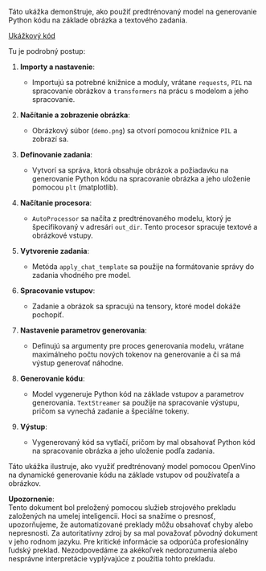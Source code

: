 Táto ukážka demonštruje, ako použiť predtrénovaný model na generovanie Python kódu na základe obrázka a textového zadania.

[Ukážkový kód](../../../../../../code/06.E2E/E2E_OpenVino_Phi3-vision.ipynb)

Tu je podrobný postup:

1. **Importy a nastavenie**:
   - Importujú sa potrebné knižnice a moduly, vrátane `requests`, `PIL` na spracovanie obrázkov a `transformers` na prácu s modelom a jeho spracovanie.

2. **Načítanie a zobrazenie obrázka**:
   - Obrázkový súbor (`demo.png`) sa otvorí pomocou knižnice `PIL` a zobrazí sa.

3. **Definovanie zadania**:
   - Vytvorí sa správa, ktorá obsahuje obrázok a požiadavku na generovanie Python kódu na spracovanie obrázka a jeho uloženie pomocou `plt` (matplotlib).

4. **Načítanie procesora**:
   - `AutoProcessor` sa načíta z predtrénovaného modelu, ktorý je špecifikovaný v adresári `out_dir`. Tento procesor spracuje textové a obrázkové vstupy.

5. **Vytvorenie zadania**:
   - Metóda `apply_chat_template` sa použije na formátovanie správy do zadania vhodného pre model.

6. **Spracovanie vstupov**:
   - Zadanie a obrázok sa spracujú na tensory, ktoré model dokáže pochopiť.

7. **Nastavenie parametrov generovania**:
   - Definujú sa argumenty pre proces generovania modelu, vrátane maximálneho počtu nových tokenov na generovanie a či sa má výstup generovať náhodne.

8. **Generovanie kódu**:
   - Model vygeneruje Python kód na základe vstupov a parametrov generovania. `TextStreamer` sa použije na spracovanie výstupu, pričom sa vynechá zadanie a špeciálne tokeny.

9. **Výstup**:
   - Vygenerovaný kód sa vytlačí, pričom by mal obsahovať Python kód na spracovanie obrázka a jeho uloženie podľa zadania.

Táto ukážka ilustruje, ako využiť predtrénovaný model pomocou OpenVino na dynamické generovanie kódu na základe vstupov od používateľa a obrázkov.

**Upozornenie**:  
Tento dokument bol preložený pomocou služieb strojového prekladu založených na umelej inteligencii. Hoci sa snažíme o presnosť, upozorňujeme, že automatizované preklady môžu obsahovať chyby alebo nepresnosti. Za autoritatívny zdroj by sa mal považovať pôvodný dokument v jeho rodnom jazyku. Pre kritické informácie sa odporúča profesionálny ľudský preklad. Nezodpovedáme za akékoľvek nedorozumenia alebo nesprávne interpretácie vyplývajúce z použitia tohto prekladu.